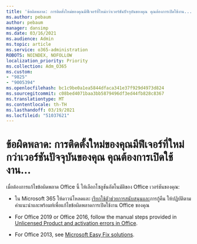```yaml
---
title: 'ข้อผิดพลาด: การติดตั้งใหม่ของคุณมีฟีเจอร์ที่ใหม่กว่าเวอร์ชันปัจจุบันของคุณ คุณต้องการเปิดใช้งาน...'
ms.author: pebaum
author: pebaum
manager: dansimp
ms.date: 03/16/2021
ms.audience: Admin
ms.topic: article
ms.service: o365-administration
ROBOTS: NOINDEX, NOFOLLOW
localization_priority: Priority
ms.collection: Adm_O365
ms.custom:
- "9825"
- "9005394"
ms.openlocfilehash: bc1c9be0a1ea5844dfaca341e37f929d4973d824
ms.sourcegitcommit: c08bed4071baa3bb5879496df3ed44fb828c8367
ms.translationtype: MT
ms.contentlocale: th-TH
ms.lasthandoff: 03/19/2021
ms.locfileid: "51037621"
---
```

# <a name="error-your-new-install-has-newer-features-than-your-current-version-do-you-want-to-activate"></a>ข้อผิดพลาด: การติดตั้งใหม่ของคุณมีฟีเจอร์ที่ใหม่กว่าเวอร์ชันปัจจุบันของคุณ คุณต้องการเปิดใช้งาน...

เมื่อต้องการแก้ไขข้อผิดพลาด Office นี้ ให้เลือกโซลูชันอัตโนมัติของ Office เวอร์ชันของคุณ:

- ใน Microsoft 365 ให้ดาวน์โหลดและ [เรียกใช้ตัวช่วยการสนับสนุนและ](https://aka.ms/SaRA-OfficeActivation-Chat)การกู้คืน ให้ปฏิบัติตามคําแนะนําและพร้อมท์เพื่อแก้ไขข้อผิดพลาดการเปิดใช้งาน Office ของคุณ

- For Office 2019 or Office 2016, follow the manual steps provided in [Unlicensed Product and activation errors in Office](https://support.microsoft.com/office/0d23d3c0-c19c-4b2f-9845-5344fedc4380#bkmk_fixyourself).

- For Office 2013, see [Microsoft Easy Fix solutions](https://support.microsoft.com/topic/microsoft-easy-fix-solutions-have-been-discontinued-b0f4b5f9-3b5a-bd9e-d75d-d45e2f12e16c).